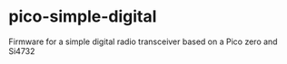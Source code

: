 # pico-simple-digital
Firmware for a simple digital radio transceiver based on a Pico zero  and Si4732

